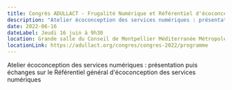 ```yaml
---
title: Congrès ADULLACT - Frugalité Numérique et Référentiel d'écoconception
description: "Atelier écoconception des services numériques : présentation puis échanges sur le Référentiel général d'écoconception des services numériques"
date: 2022-06-16
dateLabel: Jeudi 16 juin à 9h30
location: Grande salle du Conseil de Montpellier Méditerranée Métropole, 50, place Zeus, Montpellier
locationLink: https://adullact.org/congres/congres-2022/programme
---
```


Atelier écoconception des services numériques : présentation puis échanges sur le Référentiel général d'écoconception des services numériques
